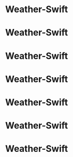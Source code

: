 # Weather-Swift
# Weather-Swift
# Weather-Swift
# Weather-Swift
# Weather-Swift
# Weather-Swift
# Weather-Swift
